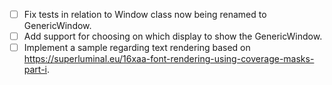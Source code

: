 - [ ] Fix tests in relation to Window class now being renamed to GenericWindow.
- [ ] Add support for choosing on which display to show the GenericWindow.
- [ ] Implement a sample regarding text rendering based on https://superluminal.eu/16xaa-font-rendering-using-coverage-masks-part-i.
